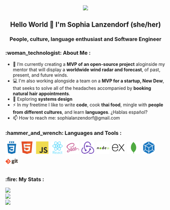 <div id="header" align="center">
<img src="https://media.giphy.com/media/emGDBYPZ2mVrsS1biZ/giphy.gif" width="100"/>
<h2>Hello World 👋 I'm Sophia Lanzendorf (she/her)</h2>
<h3><strong>People, culture, language enthusiast and Software Engineer</strong></h3>
</div>
<h3>:woman_technologist: About Me :</h3>
<ul>
  <li> 🌱 I’m currently creating a <strong>MVP of an open-source project</strong> aloginside my mentor that will display a <strong>worldwide wind radar and forecast</strong>, of past, present, and future winds.</li>
  <li> 💻 I'm also working alongside a team on a <strong> MVP for a startup, New Dew</strong>, that seeks to solve all of the headaches accompanied by <strong>booking natural hair appointments</strong>.</li>
  <li>🔭 Exploring <strong>systems design</strong> </li>
  <li>⚡ In my freetime I like to write <strong>code</strong>, cook <strong>thai food</strong>, mingle with <strong>people from different cultures</strong>, and learn <strong>languages</strong>. ¿Hablas español?</li>
  <li> 📫 How to reach me: sophialanzendorf@gmail.com</li>
</ul>
<h3>:hammer_and_wrench: Languages and Tools : </h3>
<div>
   <img src="https://github.com/devicons/devicon/blob/master/icons/css3/css3-plain-wordmark.svg"  title="CSS3" alt="CSS" width="40" height="40"/>&nbsp;
  <img src="https://github.com/devicons/devicon/blob/master/icons/html5/html5-original.svg" title="HTML5" alt="HTML" width="40" height="40"/>&nbsp;
  <img src="https://github.com/devicons/devicon/blob/master/icons/javascript/javascript-original.svg" title="JavaScript" alt="JavaScript" width="40" height="40"/>&nbsp;
  <img src="https://github.com/devicons/devicon/blob/master/icons/react/react-original-wordmark.svg" title="React" alt="React" width="40" height="40"/>&nbsp;
   <img src="https://github.com/devicons/devicon/blob/master/icons/sass/sass-original.svg" title="sass" **alt="sass" width="40" height="40"/>&nbsp;   
  <img src="https://github.com/devicons/devicon/blob/master/icons/redux/redux-original.svg" title="Redux" alt="Redux " width="40" height="40"/>&nbsp;
  <img src="https://github.com/devicons/devicon/blob/master/icons/nodejs/nodejs-original-wordmark.svg" title="NodeJS" alt="NodeJS" width="40" height="40"/>&nbsp;
  <img src="https://github.com/devicons/devicon/blob/master/icons/express/express-original.svg" title="express" **alt="express width="40" height="40"/>&nbsp;
  <img src="https://github.com/devicons/devicon/blob/master/icons/mongodb/mongodb-plain.svg" title="mongodb" **alt="mongodb" width="40" height="40"/>&nbsp; 
  <img src="https://github.com/devicons/devicon/blob/master/icons/webpack/webpack-plain.svg" title="webpack" **alt="webpack" width="40" height="40"/>&nbsp;
  <img src="https://github.com/devicons/devicon/blob/master/icons/git/git-original-wordmark.svg" title="Git" **alt="Git" width="40" height="40"/>&nbsp;       <h3>:fire: My Stats :</h3> 
  <img src="https://github-readme-streak-stats.herokuapp.com/?user=sophlanz&theme=react"/><br/>                                           
  <img src="https://github-readme-stats.vercel.app/api?username=sophlanz&show_icons=true&theme=react" >  <br/>
   <img src="https://github-readme-stats.vercel.app/api/top-langs/?username=sophlanz&layout=compact&theme=react"/>                                                                                                  
</div>
<!--
- 🔭 I’m currently working on ...
- 
- 👯 I’m looking to collaborate on ...
- 🤔 I’m looking for help with ...
- 💬 Ask me about ...
- 📫 How to reach me: ...
- 😄 Pronouns: ...
- Fun fact: ...
-->
